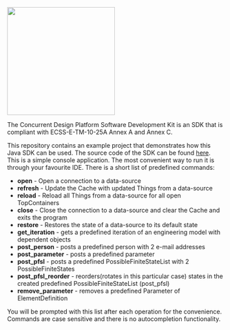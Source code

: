<img src="https://github.com/RHEAGROUP/CDP4-SDK-Community-Edition/raw/master/CDP-Community-Edition.png" width="250">

The Concurrent Design Platform Software Development Kit is an SDK that is compliant with ECSS-E-TM-10-25A Annex A and Annex C. 

This repository contains an example project that demonstrates how this Java SDK can be used.
The source code of the SDK can be found [here](https://github.com/RHEAGROUP/CDP4-SDKJ-Community-Edition).
This is a simple console application. The most convenient way to run it is through your favourite IDE.
There is a short list of predefined commands:

- **open** - Open a connection to a data-source
- **refresh** - Update the Cache with updated Things from a data-source
- **reload** - Reload all Things from a data-source for all open TopContainers
- **close** - Close the connection to a data-source and clear the Cache and exits the program
- **restore** - Restores the state of a data-source to its default state
- **get_iteration** - gets a predefined iteration of an engineering model with dependent objects
- **post_person** - posts a predefined person with 2 e-mail addresses
- **post_parameter** - posts a predefined parameter
- **post_pfsl** - posts a predefined PossibleFiniteStateList with 2 PossibleFiniteStates
- **post_pfsl_reorder** - reorders(rotates in this particular case) states in the created predefined PossibleFiniteStateList (post_pfsl)
- **remove_parameter** - removes a predefined Parameter of ElementDefinition

You will be prompted with this list after each operation for the convenience. Commands are case sensitive and
there is no autocompletion functionality.  